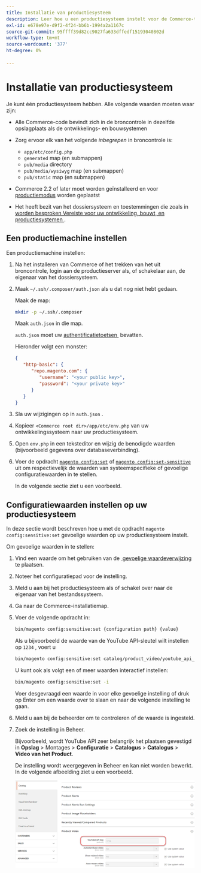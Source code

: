 ```yaml
---
title: Installatie van productiesysteem
description: Leer hoe u een productiesysteem instelt voor de Commerce-toepassing.
exl-id: e678e97e-d9f2-4f24-bb6b-1994a2a1167c
source-git-commit: 95ffff39d82cc9027fa633dffedf15193040802d
workflow-type: tm+mt
source-wordcount: '377'
ht-degree: 0%

---
```


# Installatie van productiesysteem

Je kunt één productiesysteem hebben. Alle volgende waarden moeten waar zijn:

- Alle Commerce-code bevindt zich in de broncontrole in dezelfde opslagplaats als de ontwikkelings- en bouwsystemen
- Zorg ervoor elk van het volgende _inbegrepen_ in broncontrole is:

   - `app/etc/config.php`
   - `generated` map (en submappen)
   - `pub/media` directory
   - `pub/media/wysiwyg` map (en submappen)
   - `pub/static` map (en submappen)

- Commerce 2.2 of later moet worden geïnstalleerd en voor [&#x200B; productiemodus &#x200B;](../bootstrap/application-modes.md#production-mode) worden geplaatst
- Het heeft bezit van het dossiersysteem en toestemmingen die zoals in [&#x200B; worden besproken Vereiste voor uw ontwikkeling, bouwt, en productiesystemen &#x200B;](../deployment/prerequisites.md).

## Een productiemachine instellen

Een productiemachine instellen:

1. Na het installeren van Commerce of het trekken van het uit broncontrole, login aan de productieserver als, of schakelaar aan, de eigenaar van het dossiersysteem.
1. Maak `~/.ssh/.composer/auth.json` als u dat nog niet hebt gedaan.

   Maak de map:

   ```bash
   mkdir -p ~/.ssh/.composer
   ```

   Maak `auth.json` in die map.

   `auth.json` moet uw [&#x200B; authentificatietoetsen &#x200B;](../../installation/prerequisites/authentication-keys.md) bevatten.

   Hieronder volgt een monster:

   ```json
   {
      "http-basic": {
         "repo.magento.com": {
            "username": "<your public key>",
            "password": "<your private key>"
         }
      }
   }
   ```

1. Sla uw wijzigingen op in `auth.json` .
1. Kopieer `<Commerce root dir>/app/etc/env.php` van uw ontwikkelingssysteem naar uw productiesysteem.
1. Open `env.php` in een teksteditor en wijzig de benodigde waarden (bijvoorbeeld gegevens over databaseverbinding).
1. Voer de opdracht [`magento config:set`](../cli/set-configuration-values.md) of [`magento config:set-sensitive`](../cli/set-configuration-values.md) uit om respectievelijk de waarden van systeemspecifieke of gevoelige configuratiewaarden in te stellen.

   In de volgende sectie ziet u een voorbeeld.

## Configuratiewaarden instellen op uw productiesysteem

In deze sectie wordt beschreven hoe u met de opdracht `magento config:sensitive:set` gevoelige waarden op uw productiesysteem instelt.

Om gevoelige waarden in te stellen:

1. Vind een waarde om het gebruiken van de [&#x200B; gevoelige waardeverwijzing &#x200B;](../reference/config-reference-sens.md) te plaatsen.
1. Noteer het configuratiepad voor de instelling.
1. Meld u aan bij het productiesysteem als of schakel over naar de eigenaar van het bestandssysteem.
1. Ga naar de Commerce-installatiemap.
1. Voer de volgende opdracht in:

   ```bash
   bin/magento config:sensitive:set {configuration path} {value}
   ```

   Als u bijvoorbeeld de waarde van de YouTube API-sleutel wilt instellen op `1234` , voert u

   ```bash
   bin/magento config:sensitive:set catalog/product_video/youtube_api_key 1234
   ```

   U kunt ook als volgt een of meer waarden interactief instellen:

   ```bash
   bin/magento config:sensitive:set -i
   ```

   Voer desgevraagd een waarde in voor elke gevoelige instelling of druk op Enter om een waarde over te slaan en naar de volgende instelling te gaan.

1. Meld u aan bij de beheerder om te controleren of de waarde is ingesteld.
1. Zoek de instelling in Beheer.

   Bijvoorbeeld, wordt YouTube API zeer belangrijk het plaatsen gevestigd in **Opslag** > Montages > **Configuratie** > **Catalogus** > **Catalogus** > **Video van het Product**.

   De instelling wordt weergegeven in Beheer en kan niet worden bewerkt. In de volgende afbeelding ziet u een voorbeeld.

   ![&#x200B; Gevoelige het plaatsen in Admin &#x200B;](../../assets/configuration/sensitive-set.png)
